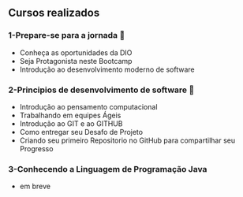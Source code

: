 ﻿


## Cursos realizados

### 1-Prepare-se para a jornada 🥇
- Conheça as oportunidades da DIO
- Seja Protagonista neste Bootcamp
- Introdução ao desenvolvimento moderno de software
 
### 2-Principios de desenvolvimento de software 🥇
- Introdução ao pensamento computacional
- Trabalhando em equipes Ágeis
- Introdução ao GIT e ao GITHUB
- Como entregar seu Desafo de Projeto
- Criando seu primeiro Repositorio no GitHub para compartilhar seu Progresso

### 3-Conhecendo a Linguagem de Programação Java
- em breve

